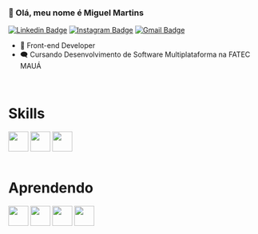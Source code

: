 ### 👋 Olá, meu nome é Miguel Martins

[![Linkedin Badge](https://img.shields.io/badge/-miguelmartins-484f58?style=flat-square&labelColor=279EFF&logo=Linkedin&logoColor=white&link=https://www.linkedin.com/in/https://www.linkedin.com/in/miguelmartinsferreira/)](https://www.linkedin.com/in/miguelmartinsferreira/) 
[![Instagram Badge](https://img.shields.io/badge/-@ferreira.xzz-484f58?style=flat-square&labelColor=E1306C&logo=instagram&logoColor=white&link=https://www.instagram.com/ferreira.xzz/)](https://www.instagram.com/ferreira.xzz/) 
[![Gmail Badge](https://img.shields.io/badge/-martinsmiguel147@gmail.com-484f58?style=flat-square&labelColor=DB4437&logo=Gmail&logoColor=white&link=mailto:guilhermedeamorimmedeiros@yahoo.com.br)](mailto:martinsmiguel147@gmail.com)

- 🔬 Front-end Developer
- 🗨️ Cursando Desenvolvimento de Software Multiplataforma na FATEC MAUÁ


<div style="display: inline_block"><br>
  <h1>Skills</h1>
<img src="https://cdn.jsdelivr.net/gh/devicons/devicon@latest/icons/html5/html5-plain-wordmark.svg" width="40" height="40" align="center"/>
<img src="https://cdn.jsdelivr.net/gh/devicons/devicon@latest/icons/css3/css3-plain-wordmark.svg" width="40" height="40" align="center"/>
<img src="https://cdn.jsdelivr.net/gh/devicons/devicon@latest/icons/photoshop/photoshop-plain.svg" width="40" height="40" align="center"/>
</div>

<div style="display: inline_block"><br>
  <h1>Aprendendo</h1>
<img src="https://cdn.jsdelivr.net/gh/devicons/devicon@latest/icons/javascript/javascript-plain.svg" width="40" height="40" align="center"/>
<img src="https://cdn.jsdelivr.net/gh/devicons/devicon@latest/icons/python/python-original-wordmark.svg" width="40" height="40" align="center"/>
<img src="https://cdn.jsdelivr.net/gh/devicons/devicon@latest/icons/azuresqldatabase/azuresqldatabase-original.svg" width="40" height="40" align="center"/>
<img src="https://cdn.jsdelivr.net/gh/devicons/devicon@latest/icons/typescript/typescript-plain.svg" width="40" height="40" align="center"/>
</div>

            
          
        
          



